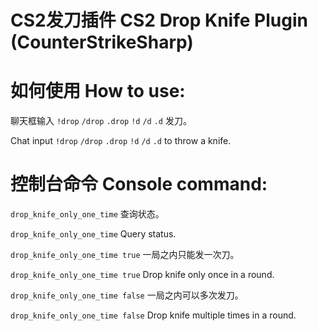 # CS2发刀插件 CS2 Drop Knife Plugin (CounterStrikeSharp)

# 如何使用 How to use:

聊天框输入 `!drop` `/drop` `.drop` `!d` `/d` `.d` 发刀。

Chat input `!drop` `/drop` `.drop` `!d` `/d` `.d` to throw a knife.

# 控制台命令 Console command:

`drop_knife_only_one_time` 查询状态。

`drop_knife_only_one_time` Query status.

`drop_knife_only_one_time true` 一局之内只能发一次刀。

`drop_knife_only_one_time true` Drop knife only once in a round.

`drop_knife_only_one_time false` 一局之内可以多次发刀。

`drop_knife_only_one_time false` Drop knife multiple times in a round.